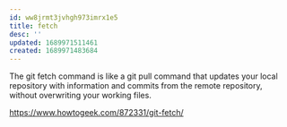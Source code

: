 ```yaml
---
id: ww8jrmt3jvhgh973imrx1e5
title: fetch
desc: ''
updated: 1689971511461
created: 1689971483684
---
```


The git fetch command is like a git pull command that updates your local 
repository with information and commits from the remote repository, without 
overwriting your working files.

https://www.howtogeek.com/872331/git-fetch/